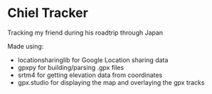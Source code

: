 # Chiel Tracker
Tracking my friend during his roadtrip through Japan

Made using:
 * locationsharinglib for Google Location sharing data
 * gpxpy for building/parsing .gpx files
 * srtm4 for getting elevation data from coordinates
 * gpx.studio for displaying the map and overlaying the gpx tracks
